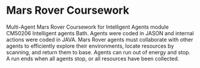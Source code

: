 # Mars Rover Coursework
Multi-Agent Mars Rover Coursework for Intelligent Agents module CM50206 Intelligent agents Bath. Agents were coded in JASON and internal actions were coded in JAVA.
Mars Rover agents must collaborate with other agents to efficiently explore their environments, locate resources by scanning, and return them to base. Agents can run out of energy and stop. A run ends when all agents stop, or all resources have been collected. 
